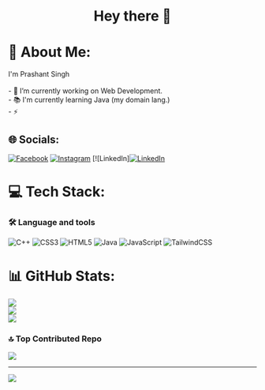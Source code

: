 
<div align="center">
<!--   <img src="https://visitor-badge.laobi.icu/badge?page_id=maurodesouza.maurodesouza&"  /> -->
</div>

###

<h1 align="center">Hey there 👋</h1>

###

# 💫 About Me:

<p align="left">I'm Prashant Singh <br><br>- 🔭 I’m currently working on Web Development.<br>- 📚 I'm currently learning Java (my domain lang.) <br>- ⚡</p> 


## 🌐 Socials:
[![Facebook](https://img.shields.io/badge/Facebook-%231877F2.svg?logo=Facebook&logoColor=white)](https://facebook.com/prashSingh.0) [![Instagram](https://img.shields.io/badge/Instagram-%23E4405F.svg?logo=Instagram&logoColor=white)](https://instagram.com/_prashant._0.1) [![LinkedIn][![LinkedIn](https://img.shields.io/badge/LinkedIn-%230077B5.svg?logo=linkedin&logoColor=white)](https://linkedin.com/in/prashant-singh-8b6449278) 


# 💻 Tech Stack: <h3 align="left">🛠 Language and tools</h3>
![C++](https://img.shields.io/badge/c++-%2300599C.svg?style=plastic&logo=c%2B%2B&logoColor=white) ![CSS3](https://img.shields.io/badge/css3-%231572B6.svg?style=plastic&logo=css3&logoColor=white) ![HTML5](https://img.shields.io/badge/html5-%23E34F26.svg?style=plastic&logo=html5&logoColor=white) ![Java](https://img.shields.io/badge/java-%23ED8B00.svg?style=plastic&logo=openjdk&logoColor=white) ![JavaScript](https://img.shields.io/badge/javascript-%23323330.svg?style=plastic&logo=javascript&logoColor=%23F7DF1E) ![TailwindCSS](https://img.shields.io/badge/tailwindcss-%2338B2AC.svg?style=plastic&logo=tailwind-css&logoColor=white)
# 📊 GitHub Stats:
![](https://github-readme-stats.vercel.app/api?username=prashDevCode&theme=dark&hide_border=true&include_all_commits=true&count_private=false)<br/>
![](https://github-readme-streak-stats.herokuapp.com/?user=prashDevCode&theme=dark&hide_border=true)<br/>
![](https://github-readme-stats.vercel.app/api/top-langs/?username=prashDevCode&theme=dark&hide_border=true&include_all_commits=true&count_private=false&layout=compact)

### 🔝 Top Contributed Repo
![](https://github-contributor-stats.vercel.app/api?username=prashDevCode&limit=5&theme=dark&combine_all_yearly_contributions=true)

---
[![](https://visitcount.itsvg.in/api?id=prashDevCode&icon=2&color=0)](https://visitcount.itsvg.in)

<!-- Proudly created with GPRM ( https://gprm.itsvg.in ) -->

